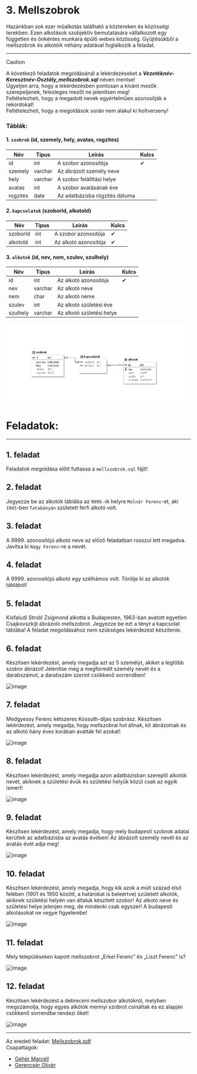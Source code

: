# 3. Mellszobrok

Hazánkban sok ezer műalkotás található a köztereken és közösségi terekben. Ezen alkotások
szubjektív bemutatására vállalkozott egy független és önkéntes munkára épülő webes közösség.
Gyűjtésükből a mellszobrok és alkotóik néhány adatával foglalkozik a feladat.

---

> [!CAUTION]
> A következő feladatok megoldásánál a lekérdezéseket a ***Vezetéknév-Keresztnév-Osztály_mellszobrok.sql*** néven mentse! <br>
> Ügyeljen arra, hogy a lekérdezésben pontosan a kívánt mezők szerepeljenek, felesleges mezőt ne jelenítsen meg! <br>
> Feltételezheti, hogy a megadott nevek egyértelműen azonosítják a rekordokat! <br>
> Feltételezheti, hogy a megoldások során nem alakul ki holtverseny!

### Táblák:
#### 1. `szobrok` (id, szemely, hely, avatas, rogzites)
|Név|Típus|Leírás|Kulcs|
|---|---|---|---|
| id | int | A szobor azonosítója | ✔ |
| szemely | varchar | Az ábrázolt személy neve ||
| hely | varchar | A szobor felállítási helye ||
| avatas | int | A szobor avatásának éve ||
| rogzites | date | Az adatbázisba rögzítés dátuma ||

#### 2. `kapcsolatok` (szoborId, alkotoId)
|Név|Típus|Leírás|Kulcs|
|---|---|---|---|
| szoborId | int | A szobor azonosítója | ✔ |
| alkotoId | int | Az alkotó azonosítója | ✔ |

#### 3. `alkotok` (id, nev, nem, szulev, szulhely)

|Név|Típus|Leírás|Kulcs|
|---|---|---|---|
| id | int |  Az alkotó azonosítója | ✔ |
| nev | varchar | Az alkotó neve  ||
| nem | char | Az alkotó neme ||
| szulev | int | Az alkotó születési éve ||
| szulhely | varchar | Az alkotó születési helye ||

![Kép a kapcsolatokról](diagram.PNG)

# Feladatok:
---
## 1. feladat
Feladatok megoldása előtt futtassa a `mellszobrok.sql` fájlt!

## 2. feladat
Jegyezze be az alkotók táblába az `9999`.-ik helyre `Molnár Ferenc`-et, aki `1945`-ben `Tatabányán` született férfi alkotó volt.

## 3. feladat
A 9999. azonosítójú alkotó neve az előző feladatban rosszul lett megadva. Javítsa ki `Nagy Ferenc`-re a nevét.

## 4. feladat
A 9999. azonosítójú alkotó egy szélhámos volt. Törölje ki az alkotók táblából!

## 5. feladat 
Kisfaludi Strobl Zsigmond alkotta a Budapesten, 1963-ban avatott egyetlen Csajkovszkijt
ábrázoló mellszobrot. Jegyezze be ezt a tényt a kapcsolat táblába! A feladat megoldásához
nem szükséges lekérdezést készítenie.

## 6. feladat 
Készítsen lekérdezést, amely megadja azt az 5 személyt, akiket a legtöbb szobor ábrázol!
Jelenítse meg a megformált személy nevét és a darabszámot, a darabszám szerint csökkenő
sorrendben!

![image](https://github.com/GerencserOliver/AdatbazisProject/assets/98750706/9d0c9e72-46a3-4662-b990-7fd728dae6e0)

## 7. feladat 
Medgyessy Ferenc kétszeres Kossuth-díjas szobrász. Készítsen lekérdezést, amely
megadja, hogy mellszobrai hol állnak, kit ábrázolnak és az alkotó hány éves korában avatták
fel azokat!

![image](https://github.com/GerencserOliver/AdatbazisProject/assets/98750706/55b66764-a0fb-42e0-8d14-f7d0da8bcaaf)

## 8. feladat 
Készítsen lekérdezést, amely megadja azon adatbázisban szereplő alkotók nevét, akiknek
a születési évük és születési helyük közül csak az egyik ismert!

![image](https://github.com/GerencserOliver/AdatbazisProject/assets/98750706/14b5158e-41cc-4dc3-bed0-56a8eadf244e)

## 9. feladat 
Készítsen lekérdezést, amely megadja, hogy mely budapesti szobrok adatai kerültek
az adatbázisba az avatás évében! Az ábrázolt személy nevét és az avatás évét adja meg!

![image](https://github.com/GerencserOliver/AdatbazisProject/assets/98750706/dc874032-b940-415a-9a56-045bac845bed)

## 10. feladat 
Készítsen lekérdezést, amely megadja, hogy kik azok a múlt század első felében (1901 és
1950 között, a határokat is beleértve) született alkotók, akiknek születési helyén van általuk
készített szobor! Az alkotó neve és születési helye jelenjen meg, de mindenki csak egyszer!
A budapesti alkotásokat ne vegye figyelembe!

![image](https://github.com/GerencserOliver/AdatbazisProject/assets/98750706/1bab78c6-38f3-4eca-bffa-b9569fcc2449)

## 11. feladat 
Mely településeken kapott mellszobrot „Erkel Ferenc” és „Liszt Ferenc” is?

![image](https://github.com/GerencserOliver/AdatbazisProject/assets/98750706/d3a59648-4433-4920-918e-178b85fff518)

## 12. feladat 
Készítsen lekérdezést a debreceni mellszobor alkotókról, melyben megszámolja, hogy egyes alkótók mennyi szobrot csináltak és ez alapján csökkenő sorrendbe rendezi őket!

![image](https://github.com/GerencserOliver/AdatbazisProject/assets/98750706/a1c4bfcd-0b58-479b-83d7-0bd8195e6370)

---

Az eredeti feladat: [Mellszobrok.pdf](http://informatika.fazekas.hu/wp-content/uploads/2023/02/Mellszobrok.pdf)
<br>
Csapattagok:
- [Gehér Marcell](https://github.com/Geher-Marcell)
- [Gerencsér Olivér](https://github.com/GerencserOliver)
	
